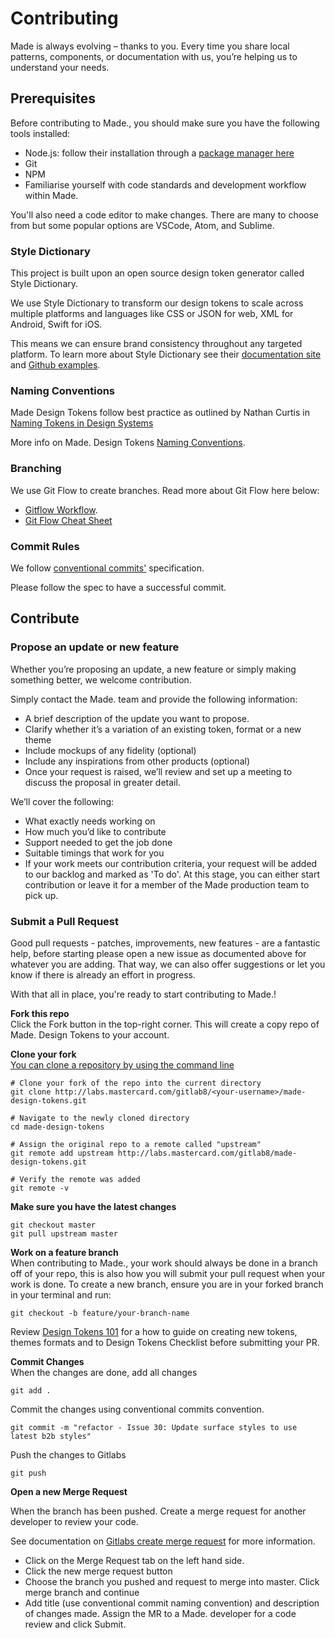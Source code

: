# Contributing

Made is always evolving – thanks to you. Every time you share local patterns, components, or documentation with us, you’re helping us to understand your needs.

## Prerequisites

Before contributing to Made., you should make sure you have the following tools installed:

- Node.js: follow their installation through a [package manager here](https://nodejs.org/en/download/package-manager/)
- Git
- NPM
- Familiarise yourself with code standards and development workflow within Made.

You'll also need a code editor to make changes. There are many to choose from but some popular options are VSCode, Atom, and Sublime.

### Style Dictionary

This project is built upon an open source design token generator called Style Dictionary. 

We use Style Dictionary to transform our design tokens to scale across multiple platforms and languages like CSS or JSON for web, XML for Android, Swift for iOS.  

This means we can ensure brand consistency throughout any targeted platform. To learn more about Style Dictionary see their [documentation site](https://amzn.github.io/style-dictionary/#/) and [Github examples](https://github.com/amzn/style-dictionary).

### Naming Conventions

Made Design Tokens follow best practice as outlined by Nathan Curtis in [Naming Tokens in Design Systems](https://medium.com/eightshapes-llc/naming-tokens-in-design-systems-9e86c7444676)

More info on Made. Design Tokens [Naming Conventions](./NAMING-CONVENTIONS.md).

### Branching 

We use Git Flow to create branches. Read more about Git Flow here below:

* [Gitflow Workflow](https://confluence.mastercard.int/display/MAPI/Gitflow+Workflow). 
* [Git Flow Cheat Sheet](https://danielkummer.github.io/git-flow-cheatsheet/)

### Commit Rules 
We follow [conventional commits'](https://www.conventionalcommits.org/en/v1.0.0/) specification.

Please follow the spec to have a successful commit.

## Contribute

### Propose an update or new feature

Whether you’re proposing an update, a new feature or simply making something better, we welcome contribution. 

Simply contact the Made. team and provide the following information:

- A brief description of the update you want to propose.
- Clarify whether it’s a variation of an existing token, format or a new theme
- Include mockups of any fidelity (optional)
- Include any inspirations from other products (optional)
- Once your request is raised, we’ll review and set up a meeting to discuss the proposal in greater detail.

We’ll cover the following:

- What exactly needs working on 
- How much you’d like to contribute
- Support needed to get the job done
- Suitable timings that work for you
- If your work meets our contribution criteria, your request will be added to our backlog and marked as 'To do'. At this stage, you can either start contribution or leave it for a member of the Made production team to pick up.

### Submit a Pull Request

Good pull requests - patches, improvements, new features - are a fantastic help, before starting please open a new issue as documented above for whatever you are adding. That way, we can also offer suggestions or let you know if there is already an effort in progress.

With that all in place, you're ready to start contributing to Made.!

**Fork this repo**  
Click the Fork button in the top-right corner. This will create a copy repo of Made. Design Tokens to your account. 

**Clone your fork**    
[You can clone a repository by using the command line](https://docs.gitlab.com/ee/gitlab-basics/start-using-git.html#clone-a-repository)

```
# Clone your fork of the repo into the current directory
git clone http://labs.mastercard.com/gitlab8/<your-username>/made-design-tokens.git

# Navigate to the newly cloned directory
cd made-design-tokens

# Assign the original repo to a remote called "upstream"
git remote add upstream http://labs.mastercard.com/gitlab8/made-design-tokens.git

# Verify the remote was added
git remote -v
```

**Make sure you have the latest changes**    

```
git checkout master
git pull upstream master
```

**Work on a feature branch**   
When contributing to Made., your work should always be done in a branch off of your repo, this is also how you will submit your pull request when your work is done. To create a new branch, ensure you are in your forked branch in your terminal and run:

```
git checkout -b feature/your-branch-name
```

Review [Design Tokens 101](./DESIGN-TOKENS-101.md) for a how to guide on creating new tokens, themes formats and to Design Tokens Checklist before submitting your PR.

**Commit  Changes**  
When the changes are done, add all changes

`git add .`

Commit the changes using conventional commits convention. 

```git commit -m "refactor - Issue 30: Update surface styles to use latest b2b styles"```

Push the changes to Gitlabs

```git push```

**Open a new Merge Request**  

When the branch has been pushed. Create a merge request for another developer to review your code. 

See documentation on [Gitlabs create merge request](https://docs.gitlab.com/ee/user/project/merge_requests/creating_merge_requests.html) for more information.

- Click on the Merge Request tab on the left hand side.
- Click the new merge request button
- Choose the branch you pushed and request to merge into master. Click merge branch and continue
- Add title (use conventional commit naming convention) and description of changes made. Assign the MR to a Made. developer for a code review and click Submit.
